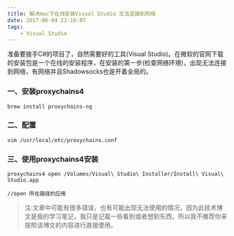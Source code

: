 ```yaml
---
title: 解决mac下在线安装Visual Studio 无法连接到网络
date: 2017-06-04 22:16:07
tags:
    - Visual Studio
---
```


准备要接手C#的项目了，自然需要好的工具(Visual Studio)。在微软的官网下载的安装包是一个在线的安装程序，在安装的第一步(检查网络环境)，出现无法连接到网络，有网络并且Shadowsocks也是开着全局的。

### 一、安装proxychains4
``` shell
brew install proxychains-ng
```

### 二、配置
```
vim /usr/local/etc/proxychains.conf
```
### 三、使用proxychains4安装

```
proxychains4 open /Volumes/Visual\ Studio\ Installer/Install\ Visual\ Studio.app

//open 所在路径的应用
```

> 注:文章中可能有很多错误，也有可能出现无法使用的情况，因为此技术博文是我的学习笔记，我只是记载一些看到或者想到东西，所以我不推荐你来按照该博文的内容进行直接使用。


